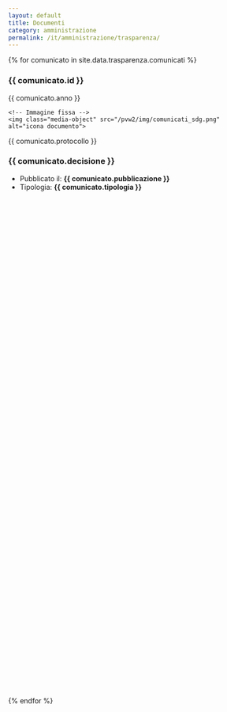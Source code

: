 ```yaml
---
layout: default
title: Documenti
category: amministrazione
permalink: /it/amministrazione/trasparenza/
---
```

{% for comunicato in site.data.trasparenza.comunicati %}
<div class="media at-item w-100">
  <div class="media-left text-center">
    <h3 class="mb-0">{{ comunicato.id }}</h3>
    {{ comunicato.anno }}<br>

    <!-- Immagine fissa -->
    <img class="media-object" src="/pvw2/img/comunicati_sdg.png" alt="icona documento">
  </div>
  <div class="media-body overflow-hidden">
    <p>{{ comunicato.protocollo }}</p>
    <h3 class="media-heading mb-2 text-break">{{ comunicato.decisione }}</h3>
    <ul class="list-group">
      <li class="list-group-item">
        <label>Pubblicato il:</label> <strong>{{ comunicato.pubblicazione }}</strong>
      </li>
      <li class="list-group-item">
        <label>Tipologia:</label> <strong>{{ comunicato.tipologia }}</strong>
      </li>
    </ul>
  </div>
  <div class="media-right">
    <div class="box-allegato-new">
      <!-- Link per visualizzare allegato -->
      <a href="{{ comunicato.allegato_url }}" target="_blank" data-tooltip="tooltip" title="Visualizza allegato">
        <svg xmlns="http://www.w3.org/2000/svg" viewBox="0 0 500 500"><path d="m422.68,387.32..."></path></svg>
      </a>
      <!-- Link per scaricare allegato -->
      <a href="{{ comunicato.download_url }}" target="_blank" class="ml-2" data-tooltip="tooltip" title="Scarica allegato">
        <svg xmlns="http://www.w3.org/2000/svg" viewBox="0 0 500 500"><path d="m425.5,322.67..."></path></svg>
      </a>
    </div>
  </div>
</div>
{% endfor %}
